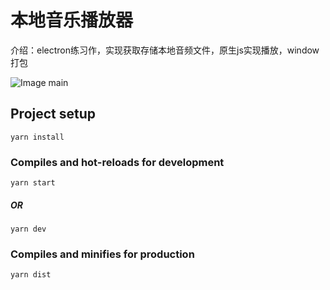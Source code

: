 # 本地音乐播放器

介绍：electron练习作，实现获取存储本地音频文件，原生js实现播放，window打包

![Image main](http://pic.yupoo.com/jsmask/ab9acd27/67f5fffc.png)

## Project setup
```
yarn install
```

### Compiles and hot-reloads for development
```
yarn start
```

##### OR

```
yarn dev
```

### Compiles and minifies for production
```
yarn dist
```